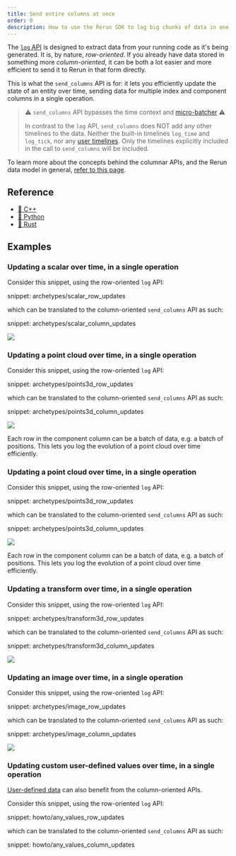 ```yaml
---
title: Send entire columns at once
order: 0
description: How to use the Rerun SDK to log big chunks of data in one call
---
```


The [`log` API](../../getting-started/data-in/python#logging-our-first-points) is designed to extract data from your running code as it's being generated. It is, by nature, *row-oriented*.
If you already have data stored in something more *column-oriented*, it can be both a lot easier and more efficient to send it to Rerun in that form directly.

This is what the `send_columns` API is for: it lets you efficiently update the state of an entity over time, sending data for multiple index and component columns in a single operation.

> ⚠️ `send_columns` API bypasses the time context and [micro-batcher](../../reference/sdk/micro-batching.md) ⚠️
>
> In contrast to the `log` API, `send_columns` does NOT add any other timelines to the data. Neither the built-in timelines `log_time` and `log_tick`, nor any [user timelines](../../concepts/timelines.md). Only the timelines explicitly included in the call to `send_columns` will be included.

To learn more about the concepts behind the columnar APIs, and the Rerun data model in general, [refer to this page](../../concepts/chunks.md).


## Reference

* [🌊 C++](https://ref.rerun.io/docs/cpp/stable/classrerun_1_1RecordingStream.html#ad17571d51185ce2fc2fc2f5c3070ad65)
* [🐍 Python](https://ref.rerun.io/docs/python/stable/common/columnar_api/#rerun.send_columns)
* [🦀 Rust](https://docs.rs/rerun/latest/rerun/struct.RecordingStream.html#method.send_columns)


## Examples


### Updating a scalar over time, in a single operation

Consider this snippet, using the row-oriented `log` API:

snippet: archetypes/scalar_row_updates

which can be translated to the column-oriented `send_columns` API as such:

snippet: archetypes/scalar_column_updates

<picture data-inline-viewer="snippets/scalar_column_updates">
  <source media="(max-width: 480px)" srcset="https://static.rerun.io/transform3d_column_updates/2b7ccfd29349b2b107fcf7eb8a1291a92cf1cafc/480w.png">
  <source media="(max-width: 768px)" srcset="https://static.rerun.io/transform3d_column_updates/2b7ccfd29349b2b107fcf7eb8a1291a92cf1cafc/768w.png">
  <source media="(max-width: 1024px)" srcset="https://static.rerun.io/transform3d_column_updates/2b7ccfd29349b2b107fcf7eb8a1291a92cf1cafc/1024w.png">
  <source media="(max-width: 1200px)" srcset="https://static.rerun.io/transform3d_column_updates/2b7ccfd29349b2b107fcf7eb8a1291a92cf1cafc/1200w.png">
  <img src="https://static.rerun.io/transform3d_column_updates/2b7ccfd29349b2b107fcf7eb8a1291a92cf1cafc/full.png">
</picture>


### Updating a point cloud over time, in a single operation

Consider this snippet, using the row-oriented `log` API:

snippet: archetypes/points3d_row_updates

which can be translated to the column-oriented `send_columns` API as such:

snippet: archetypes/points3d_column_updates

<picture data-inline-viewer="snippets/points3d_column_updates">
  <source media="(max-width: 480px)" srcset="https://static.rerun.io/points3d_row_updates/fba056871b1ec3fc6978ab605d9a63e44ef1f6de/480w.png">
  <source media="(max-width: 768px)" srcset="https://static.rerun.io/points3d_row_updates/fba056871b1ec3fc6978ab605d9a63e44ef1f6de/768w.png">
  <source media="(max-width: 1024px)" srcset="https://static.rerun.io/points3d_row_updates/fba056871b1ec3fc6978ab605d9a63e44ef1f6de/1024w.png">
  <source media="(max-width: 1200px)" srcset="https://static.rerun.io/points3d_row_updates/fba056871b1ec3fc6978ab605d9a63e44ef1f6de/1200w.png">
  <img src="https://static.rerun.io/points3d_row_updates/fba056871b1ec3fc6978ab605d9a63e44ef1f6de/full.png">
</picture>

Each row in the component column can be a batch of data, e.g. a batch of positions.
This lets you log the evolution of a point cloud over time efficiently.


### Updating a point cloud over time, in a single operation

Consider this snippet, using the row-oriented `log` API:

snippet: archetypes/points3d_row_updates

which can be translated to the column-oriented `send_columns` API as such:

snippet: archetypes/points3d_column_updates

<picture data-inline-viewer="snippets/points3d_column_updates">
  <source media="(max-width: 480px)" srcset="https://static.rerun.io/points3d_row_updates/fba056871b1ec3fc6978ab605d9a63e44ef1f6de/480w.png">
  <source media="(max-width: 768px)" srcset="https://static.rerun.io/points3d_row_updates/fba056871b1ec3fc6978ab605d9a63e44ef1f6de/768w.png">
  <source media="(max-width: 1024px)" srcset="https://static.rerun.io/points3d_row_updates/fba056871b1ec3fc6978ab605d9a63e44ef1f6de/1024w.png">
  <source media="(max-width: 1200px)" srcset="https://static.rerun.io/points3d_row_updates/fba056871b1ec3fc6978ab605d9a63e44ef1f6de/1200w.png">
  <img src="https://static.rerun.io/points3d_row_updates/fba056871b1ec3fc6978ab605d9a63e44ef1f6de/full.png">
</picture>

Each row in the component column can be a batch of data, e.g. a batch of positions.
This lets you log the evolution of a point cloud over time efficiently.


### Updating a transform over time, in a single operation

Consider this snippet, using the row-oriented `log` API:

snippet: archetypes/transform3d_row_updates

which can be translated to the column-oriented `send_columns` API as such:

snippet: archetypes/transform3d_column_updates

<picture data-inline-viewer="snippets/transform3d_column_updates">
  <source media="(max-width: 480px)" srcset="https://static.rerun.io/transform3d_column_updates/80634e1c7c7a505387e975f25ea8b6bc1d4eb9db/480w.png">
  <source media="(max-width: 768px)" srcset="https://static.rerun.io/transform3d_column_updates/80634e1c7c7a505387e975f25ea8b6bc1d4eb9db/768w.png">
  <source media="(max-width: 1024px)" srcset="https://static.rerun.io/transform3d_column_updates/80634e1c7c7a505387e975f25ea8b6bc1d4eb9db/1024w.png">
  <source media="(max-width: 1200px)" srcset="https://static.rerun.io/transform3d_column_updates/80634e1c7c7a505387e975f25ea8b6bc1d4eb9db/1200w.png">
  <img src="https://static.rerun.io/transform3d_column_updates/80634e1c7c7a505387e975f25ea8b6bc1d4eb9db/full.png">
</picture>


### Updating an image over time, in a single operation

Consider this snippet, using the row-oriented `log` API:

snippet: archetypes/image_row_updates

which can be translated to the column-oriented `send_columns` API as such:

snippet: archetypes/image_column_updates

<picture data-inline-viewer="snippets/image_column_updates">
  <source media="(max-width: 480px)" srcset="https://static.rerun.io/image_column_updates/8edcdc512f7b97402f03c24d7dcbe01b3651f86d/480w.png">
  <source media="(max-width: 768px)" srcset="https://static.rerun.io/image_column_updates/8edcdc512f7b97402f03c24d7dcbe01b3651f86d/768w.png">
  <source media="(max-width: 1024px)" srcset="https://static.rerun.io/image_column_updates/8edcdc512f7b97402f03c24d7dcbe01b3651f86d/1024w.png">
  <source media="(max-width: 1200px)" srcset="https://static.rerun.io/image_column_updates/8edcdc512f7b97402f03c24d7dcbe01b3651f86d/1200w.png">
  <img src="https://static.rerun.io/image_column_updates/8edcdc512f7b97402f03c24d7dcbe01b3651f86d/full.png">
</picture>


### Updating custom user-defined values over time, in a single operation

[User-defined data](./custom-data.md) can also benefit from the column-oriented APIs.

Consider this snippet, using the row-oriented `log` API:

snippet: howto/any_values_row_updates

which can be translated to the column-oriented `send_columns` API as such:

snippet: howto/any_values_column_updates
